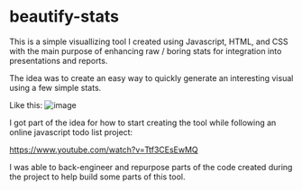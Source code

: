 # beautify-stats
This is a simple visuallizing tool I created using Javascript, HTML, and CSS with the main purpose of enhancing raw / boring stats for integration into presentations and reports.

The idea was to create an easy way to quickly generate an interesting visual using a few simple stats.

Like this:
![image](https://user-images.githubusercontent.com/23220306/95037600-82411b80-0699-11eb-9462-a63cb41d284d.png)

I got part of the idea for how to start creating the tool while following an online javascript todo list project:

https://www.youtube.com/watch?v=Ttf3CEsEwMQ

I was able to back-engineer and repurpose parts of the code created during the project to help build some parts of this tool.


